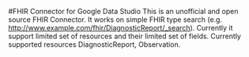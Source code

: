 #FHIR Connector for Google Data Studio
This is an unofficial and open source FHIR Connector. It works on simple FHIR type search (e.g. http://www.example.com/fhir/DiagnosticReport/_search). Currently it support limited set of resources and their limited set of fields. Currently supported resources DiagnosticReport, Observation.
